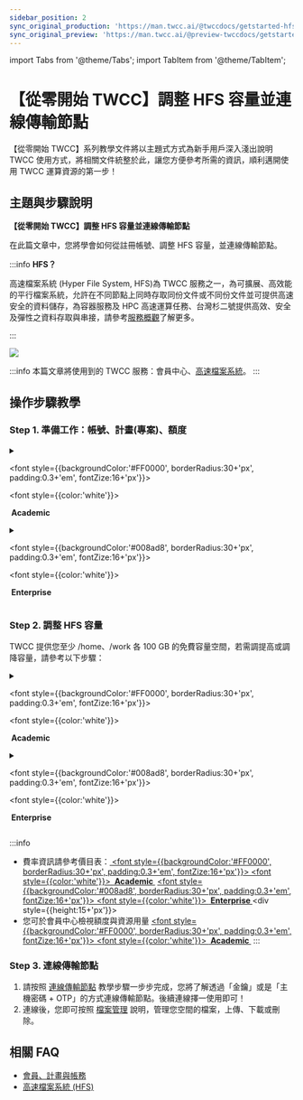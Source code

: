 ```yaml
---
sidebar_position: 2
sync_original_production: 'https://man.twcc.ai/@twccdocs/getstarted-hfs-adjust-connec-zh' 
sync_original_preview: 'https://man.twcc.ai/@preview-twccdocs/getstarted-hfs-adjust-connec-zh'
---
```


import Tabs from '@theme/Tabs';
import TabItem from '@theme/TabItem';


# 【從零開始 TWCC】調整 HFS 容量並連線傳輸節點

【從零開始 TWCC】系列教學文件將以主題式方式為新手用戶深入淺出說明 TWCC 使用方式，將相關文件統整於此，讓您方便參考所需的資訊，順利邁開使用 TWCC 運算資源的第一步！<i class="fa fa-hand-peace-o" aria-hidden="true"></i>

## 主題與步驟說明

**【從零開始 TWCC】調整 HFS 容量並連線傳輸節點**

在此篇文章中，您將學會如何從註冊帳號、調整 HFS 容量，並連線傳輸節點。


:::info
**HFS？**

高速檔案系統 (Hyper File System, HFS)為 TWCC 服務之一，為可擴展、高效能的平行檔案系統，允許在不同節點上同時存取同份文件或不同份文件並可提供高速安全的資料儲存，為容器服務及 HPC 高速運算任務、台灣杉二號提供高效、安全及彈性之資料存取與串接，請參考[<ins>服務概觀</ins>](../hfs/overview.md)了解更多。

::: 


![](https://i.imgur.com/4ggibe9.png)




:::info
本篇文章將使用到的 TWCC 服務：會員中心、[<ins>高速檔案系統</ins>](../hfs/overview.md)。
:::


## 操作步驟教學

### Step 1. 準備工作：帳號、計畫(專案)、額度

<!-- 1 start -->
<details class="docspoiler">

<summary>

<font style={{backgroundColor:'#FF0000', borderRadius:30+'px', padding:0.3+'em', fontZize:16+'px'}}>

<font style={{color:'white'}}>

<b>&nbsp;Academic&nbsp;</b>

</font>

</font>

</summary> 


1. [註冊帳號](https://iservice.nchc.org.tw/nchc_service/index.php?lang_type=)
2. 完成後，您可以[新申請計畫](https://man.twcc.ai/@twccdocs/doc-service-main-zh/https%3A%2F%2Fman.twcc.ai%2F%40twccdocs%2Fapply-project-and-credit-zh)，或請 [租戶管理員<i class="fa fa-question-circle" aria-hidden="true"></i>](../member/concepts/overview.md) 將您[加入已存在之計畫](../member/user-guides/manage-projects/manage-project-members.md)。
3. 若您為租戶管理員，請為您的計畫[購買計畫額度](https://man.twcc.ai/@twccdocs/doc-service-main-zh/https%3A%2F%2Fman.twcc.ai%2F%40twccdocs%2FS17dwAja4%3Ftype%3Dview)，計畫需有額度才能建立並使用 TWCC 資源。
4. 若您為租戶管理員，額度申請完成後，可將計畫母錢包拆分成多個子錢包分配固定額度給成員使用，若無拆分則統一使用計畫母錢包扣抵額度。請參考 [計畫錢包管理](https://man.twcc.ai/@twccdocs/doc-service-main-zh/https%3A%2F%2Fman.twcc.ai%2F%40twccdocs%2Fguide-service-manage-project-wallet-zh) 了解更多。


</details>

<!-- Space -->

<div style={{height:15+'px'}}></div>

<!-- 2. start -->

<details class="docspoiler">

<summary>

<font style={{backgroundColor:'#008ad8', borderRadius:30+'px', padding:0.3+'em', fontZize:16+'px'}}>

<font style={{color:'white'}}> 

<b>&nbsp;Enterprise&nbsp;</b>

</font>

</font>

</summary>


1. [註冊帳號](https://tws.twcc.ai/)
2. 完成後，您可以
    - 申請[免費體驗專案](https://member.twcc.ai/module_page.php?module=nchc_service#nchc_service/nchc_service.php?action=trial_prj_apply_step0)，或
    - 聯絡業務 (sales@twsc.io) 我們將深入了解您的使用需求，並協助您新增使用專案與額度，或
    - 請 [租戶管理員<i class="fa fa-question-circle" aria-hidden="true"></i>](../member/concepts/overview.md) 將您[加入已存在之專案](../member/user-guides/manage-projects/manage-project-members.md)。


</details>
<div style={{height:15+'px'}}></div>

### Step 2. 調整 HFS 容量

TWCC 提供您至少 /home、/work 各 100 GB 的免費容量空間，若需調提高或調降容量，請參考以下步驟：

<!-- 1 start -->


<details class="docspoiler">

<summary> 

<font style={{backgroundColor:'#FF0000', borderRadius:30+'px', padding:0.3+'em', fontZize:16+'px'}}>

<font style={{color:'white'}}>

 <b>&nbsp;Academic&nbsp;</b>
 
 </font>
 
 </font>
 
 </summary> 

    
1. 登入[會員中心](https://iservice.nchc.org.tw/nchc_service/index.php) > 選擇「會員中心」> 選擇「申購管理」> 選擇「高速檔案系統 (HFS)」
    
![](https://i.imgur.com/7j9JHPK.png)
    
2. 左半部提供容量、調整說明、個人空間使用現況；
   右半部 (上) 則可選擇變更付費綁定計畫，右半部 (下) 則可以輸入 /work 或 /home 欲購買的額度 > 點選「套用」> 點選「提交」，調整容量。

![](https://cos.twcc.ai/SYS-MANUAL/uploads/upload_958bb3f04232f8928263156f0798b13f.png)

</details>

<!-- Space -->

<div style={{height:15+'px'}}></div>

<!-- 2. start -->

<details class="docspoiler">

<summary>

<font style={{backgroundColor:'#008ad8', borderRadius:30+'px', padding:0.3+'em', fontZize:16+'px'}}>

<font style={{color:'white'}}> 

<b>&nbsp;Enterprise&nbsp;</b>
 
 </font>
 
 </font>
 
 </summary>

    
1. 登入[會員中心](https://iservice.nchc.org.tw/nchc_service/index.php) > 選擇「會員中心」> 選擇「申購管理」> 選擇「申購高速檔案系統 (HFS)」

![](https://i.imgur.com/IzCTOiD.png)

2. 左半部個人空間使用現況；
   右半部 (上) 提供調整說明、並可選擇變更付費綁定計畫，右半部 (下) 則可以拖曳數字的方式，調整 /work 或 /home 欲購買的額度 > 點選「提交」以調整容量。
    
![](https://cos.twcc.ai/SYS-MANUAL/uploads/upload_fde1d46ea4fc6c3efc5947f4d79cd353.png)


</details>
<div style={{height:15+'px'}}></div>

:::info
- 費率資訊請參考價目表：<a href="../pricing#高速檔案系統-hyper-file-system-hfs.md">
<font style={{backgroundColor:'#FF0000', borderRadius:30+'px', padding:0.3+'em', fontZize:16+'px'}}>
<font style={{color:'white'}}> 
<b>&nbsp;Academic&nbsp;</b></font></font></a> <a href="https://man.twcc.ai/@twsdocs/pricing-zh#%E9%AB%98%E9%80%9F%E6%AA%94%E6%A1%88%E7%B3%BB%E7%B5%B1-Hyper-File-System-HFS">
<font style={{backgroundColor:'#008ad8', borderRadius:30+'px', padding:0.3+'em', fontZize:16+'px'}}>
<font style={{color:'white'}}> 
<b>&nbsp;Enterprise&nbsp;</b></font></font></a><div style={{height:15+'px'}}></div>
- 您可於會員中心檢視額度與資源用量 <a href="https://man.twcc.ai/@twccdocs/doc-service-main-zh/https%3A%2F%2Fman.twcc.ai%2F%40twccdocs%2Fguide-service-view-billing-resource-usage-zh"><font style={{backgroundColor:'#FF0000', borderRadius:30+'px', padding:0.3+'em', fontZize:16+'px'}}>
<font style={{color:'white'}}>  <b>&nbsp;Academic&nbsp;</b></font></font></a>
:::

### Step 3. 連線傳輸節點
    
1. 請按照 [連線傳輸節點](user-guides/connect-data-transfer-node.md) 教學步驟一步步完成，您將了解透過「金鑰」或是「主機密碼 + OTP」的方式連線傳輸節點。後續連線擇一使用即可！
2. 連線後，您即可按照 [檔案管理](user-guides/manage-files.md) 說明，管理您空間的檔案，上傳、下載或刪除。


## 相關 FAQ 
- [會員、計畫與帳務](../faq/member-product-portal/member-project-billing.md)
- [高速檔案系統 (HFS)](../faq/storage/hfs.md)